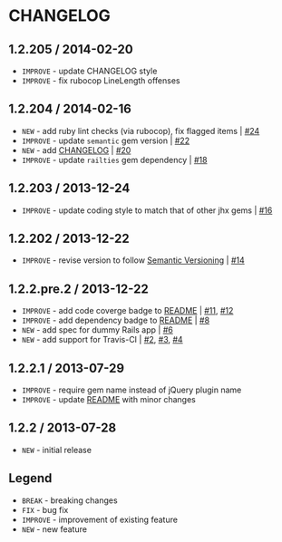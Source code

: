 CHANGELOG
=========

1.2.205 / 2014-02-20
--------------------

- `IMPROVE` - update CHANGELOG style
- `IMPROVE` - fix rubocop LineLength offenses


1.2.204 / 2014-02-16
--------------------

- `NEW` - add ruby lint checks (via rubocop), fix flagged items | [#24][]
- `IMPROVE` - update `semantic` gem version | [#22][]
- `NEW` - add [CHANGELOG](CHANGELOG.md) | [#20][]
- `IMPROVE` - update `railties` gem dependency | [#18][]


1.2.203 / 2013-12-24
--------------------

- `IMPROVE` - update coding style to match that of other jhx gems | [#16][]


1.2.202 / 2013-12-22
--------------------

- `IMPROVE` - revise version to follow [Semantic Versioning](http://semver.org) | [#14][]


1.2.2.pre.2 / 2013-12-22
------------------------

- `IMPROVE` - add code coverge badge to [README](README.md) | [#11][], [#12][]
- `IMPROVE` - add dependency badge to [README](README.md) | [#8][]
- `NEW` - add spec for dummy Rails app | [#6][]
- `NEW` - add support for Travis-CI | [#2][], [#3][], [#4][]


1.2.2.1 / 2013-07-29
--------------------

- `IMPROVE` - require gem name instead of jQuery plugin name
- `IMPROVE` - update [README](README.md) with minor changes


1.2.2 / 2013-07-28
------------------

- `NEW` - initial release


Legend
------

- `BREAK`   - breaking changes
- `FIX`     - bug fix
- `IMPROVE` - improvement of existing feature
- `NEW`     - new feature

<!--- The following link definition list is generated by PimpMyChangelog --->
[#2]: https://github.com/jhx/gem-enableplaceholder-jquery-rails/issues/2
[#3]: https://github.com/jhx/gem-enableplaceholder-jquery-rails/issues/3
[#4]: https://github.com/jhx/gem-enableplaceholder-jquery-rails/issues/4
[#6]: https://github.com/jhx/gem-enableplaceholder-jquery-rails/issues/6
[#8]: https://github.com/jhx/gem-enableplaceholder-jquery-rails/issues/8
[#11]: https://github.com/jhx/gem-enableplaceholder-jquery-rails/issues/11
[#12]: https://github.com/jhx/gem-enableplaceholder-jquery-rails/issues/12
[#14]: https://github.com/jhx/gem-enableplaceholder-jquery-rails/issues/14
[#16]: https://github.com/jhx/gem-enableplaceholder-jquery-rails/issues/16
[#18]: https://github.com/jhx/gem-enableplaceholder-jquery-rails/issues/18
[#20]: https://github.com/jhx/gem-enableplaceholder-jquery-rails/issues/20
[#22]: https://github.com/jhx/gem-enableplaceholder-jquery-rails/issues/22
[#24]: https://github.com/jhx/gem-enableplaceholder-jquery-rails/issues/24
